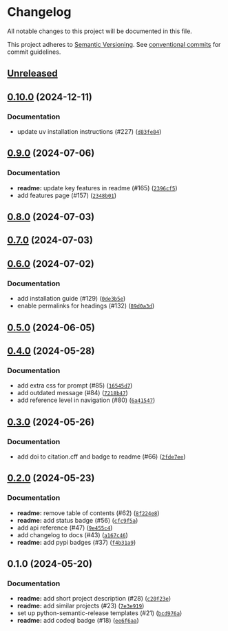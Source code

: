 # Changelog

All notable changes to this project will be documented in this file.

This project adheres to [Semantic Versioning](https://semver.org/spec/v2.0.0.html). See
[conventional commits](https://www.conventionalcommits.org/en/v1.0.0/) for commit guidelines.

## [Unreleased](https://github.com/afuetterer/python-re3data/compare/0.10.0...main)

## [0.10.0](https://github.com/afuetterer/python-re3data/compare/0.9.0...0.10.0) (2024-12-11)

### Documentation

- update uv installation instructions (#227) ([`d83fe84`](https://github.com/afuetterer/python-re3data/commit/d83fe8488568ab2632ecde299da9447d680d2bee))

## [0.9.0](https://github.com/afuetterer/python-re3data/compare/0.8.0...0.9.0) (2024-07-06)

### Documentation

- **readme:** update key features in readme (#165) ([`2396cf5`](https://github.com/afuetterer/python-re3data/commit/2396cf59b1f2d62e917e9b335d8596aa4d3b38d6))
- add features page (#157) ([`2348b01`](https://github.com/afuetterer/python-re3data/commit/2348b013ad16cacd8a85b72d9f6d488df1ab7f7e))

## [0.8.0](https://github.com/afuetterer/python-re3data/compare/0.7.0...0.8.0) (2024-07-03)

## [0.7.0](https://github.com/afuetterer/python-re3data/compare/0.6.0...0.7.0) (2024-07-03)

## [0.6.0](https://github.com/afuetterer/python-re3data/compare/0.5.0...0.6.0) (2024-07-02)

### Documentation

- add installation guide (#129) ([`0de3b5e`](https://github.com/afuetterer/python-re3data/commit/0de3b5e2f93bf162f3c94b1b3eb18cf522962725))
- enable permalinks for headings (#132) ([`89d0a3d`](https://github.com/afuetterer/python-re3data/commit/89d0a3d2434db5eab1323843a25d6fcb1f903703))

## [0.5.0](https://github.com/afuetterer/python-re3data/compare/0.4.0...0.5.0) (2024-06-05)

## [0.4.0](https://github.com/afuetterer/python-re3data/compare/0.3.0...0.4.0) (2024-05-28)

### Documentation

- add extra css for prompt (#85) ([`16545d7`](https://github.com/afuetterer/python-re3data/commit/16545d74fc7a308a2cb9144465a50b771fabb5a5))
- add outdated message (#84) ([`7218b47`](https://github.com/afuetterer/python-re3data/commit/7218b47a027d2cc6b043417a59dca7ee458b0fa2))
- add reference level in navigation (#80) ([`6a41547`](https://github.com/afuetterer/python-re3data/commit/6a415478032210e960d6f7ec7a8c8e840ffb84cf))

## [0.3.0](https://github.com/afuetterer/python-re3data/compare/0.2.0...0.3.0) (2024-05-26)

### Documentation

- add doi to citation.cff and badge to readme (#66) ([`2fde7ee`](https://github.com/afuetterer/python-re3data/commit/2fde7ee3e2afa7c1dbbd44bf26c8e918d6e79396))

## [0.2.0](https://github.com/afuetterer/python-re3data/compare/0.1.0...0.2.0) (2024-05-23)

### Documentation

- **readme:** remove table of contents (#62) ([`8f224e8`](https://github.com/afuetterer/python-re3data/commit/8f224e8ec1819a2cbf74738af7b4e84d34d663bf))
- **readme:** add status badge (#56) ([`cfc9f5a`](https://github.com/afuetterer/python-re3data/commit/cfc9f5a5d2b993690c5d4507603ca5bb7dac0f5e))
- add api reference (#47) ([`9e455c4`](https://github.com/afuetterer/python-re3data/commit/9e455c490183109ca3fb7026e554ca53c7bcad12))
- add changelog to docs (#43) ([`a167c46`](https://github.com/afuetterer/python-re3data/commit/a167c46b2b80cbefa2b7a6aee2bc0ccdbb0f6459))
- **readme:** add pypi badges (#37) ([`f4b31a9`](https://github.com/afuetterer/python-re3data/commit/f4b31a92c2c2cc9db6c7ee484abf3e8ba6a02860))

## 0.1.0 (2024-05-20)

### Documentation

- **readme:** add short project description (#28) ([`c20f23e`](https://github.com/afuetterer/python-re3data/commit/c20f23e7b682c10c0749043e851b81cf0ec80f61))
- **readme:** add similar projects (#23) ([`7e3e919`](https://github.com/afuetterer/python-re3data/commit/7e3e919d512d9f8556a3c45e7a6f164b9e19be9a))
- set up python-semantic-release templates (#21) ([`bcd976a`](https://github.com/afuetterer/python-re3data/commit/bcd976aa4dcc25188dcf16f82d2a5cee475c5983))
- **readme:** add codeql badge (#18) ([`ee6f6aa`](https://github.com/afuetterer/python-re3data/commit/ee6f6aa7dfb1f2b8b6e4d8e10bbe67b10af00c04))

